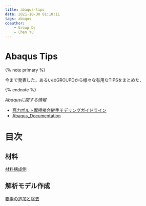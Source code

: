 ```yaml
---
title: abaqus-tips
date: 2021-10-30 01:10:11
tags: abaqus
coauthor:
    - Group D;
    - Chen Yu
---
```


# Abaqus Tips

{% note primary %}

今まで発表した，あるいはGROUPDから様々な有用なTIPSをまとめた．

{% endnote %}

*Abaqusに関する情報*
* [高力ボルト摩擦接合継手モデリングガイドライン](https://cdn.jsdelivr.net/gh/ChenYu-K/brwiki@master/source/doc/BMR_V1.pdf)
* [Abaqus_Documentation](https://help.3ds.com/2020/English/DSSIMULIA_Established/SIMULIA_Established_FrontmatterMap/sim-r-DSDocAbaqus.htm?ContextScope=all)

# 目次

## 材料

<!-- [材料構成側](/doc/abaqus-tips/constitutive-equation-materials.html) -->
[材料構成側](./constitutive-equation-materials.html)

## 解析モデル作成

<!-- [要素の追加と除去](/doc/abaqus-tips/Analytical_model_creation.html) -->
[要素の追加と除去](./Analytical_model_creation.html)
